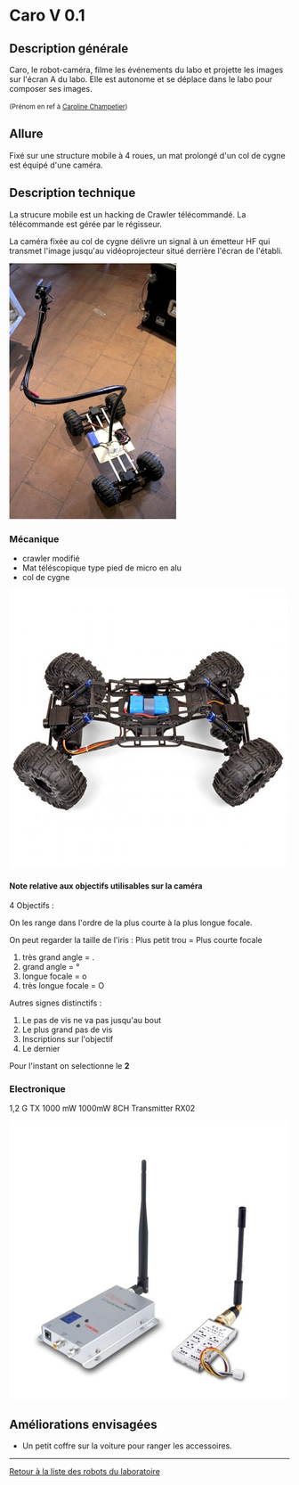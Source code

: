 # Caro V 0.1

## Description générale

Caro, le robot-caméra, filme les événements du labo et projette les images sur l'écran A du labo. Elle est autonome et se déplace dans le labo pour composer ses images.

<small>(Prénom en ref à [Caroline Champetier](https://fr.wikipedia.org/wiki/Caroline_Champetier))</small>

## Allure

Fixé sur une structure mobile à 4 roues, un mat prolongé d'un col de cygne est équipé d'une caméra.

## Description technique

La strucure mobile est un hacking de Crawler télécommandé. La télécommande est gérée par le régisseur.

La caméra fixée au col de cygne délivre un signal à un émetteur HF qui transmet l'image jusqu'au vidéoprojecteur situé derrière l'écran de l'établi.

![robot_camera_V_01](/ressources/photos/robot_camera_V_01.jpg)

### Mécanique

- crawler modifié
- Mat téléscopique type pied de micro en alu
- col de cygne

![crawler_kino](/ressources/divers/crawler_kino.jpg)

#### Note relative aux objectifs utilisables sur la caméra

4 Objectifs :

On les range dans l'ordre de la plus courte à la plus longue focale.

On peut regarder la taille de l'iris : Plus petit trou = Plus courte focale

1.  très grand angle = .
2.  grand angle = °
3.  longue focale = o
4.  très longue focale = O

Autres signes distinctifs :

1.  Le pas de vis ne va pas jusqu'au bout
2.  Le plus grand pas de vis
3.  Inscriptions sur l'objectif
4.  Le dernier

Pour l'instant on selectionne le **2**

### Electronique

1,2 G TX 1000 mW 1000mW 8CH Transmitter RX02

![emetteur_kino](/ressources/divers/emetteur_kino.jpg)


## Améliorations envisagées

- Un petit coffre sur la voiture pour ranger les accessoires.

----

[Retour à la liste des robots du laboratoire](.)
